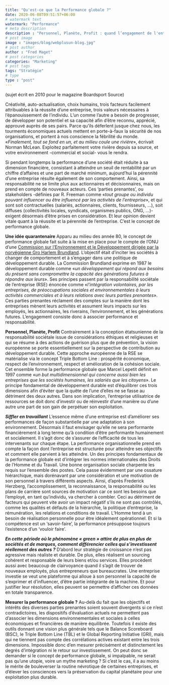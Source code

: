 ```yaml
---
title: "Qu'est-ce que la Performance globale ?"
date: 2020-06-08T09:51:57+06:00
# watermark text
watermark: "Performance"
# meta description
description : "Personnel, Planète, Profit : quand l’engagement de l'entreprise consiste à associer performance et responsabilité."
# post image
image : "images/blog/webplusun-blog.jpg"
# post author
author : "Fred Maget"
# post categories
categories: "Marketing"
# post tags
tags: "Stratégie"
# type
type : "post"
---
```

(sujet écrit en 2010 pour le magazine Boardsport Source)

Créativité, auto-actualisation, choix humains, trois facteurs facilement attribuables à la réussite d’une entreprise, trois valeurs nécessaires à l’épanouissement de l’individu. L’un comme l’autre a besoin de progresser, de développer son potentiel et sa capacité afin d’être reconnu, apprécié, approuvé auprès de ses pairs. Parce qu’ils déferlent jusque chez nous, les tourments économiques actuels mettent en porte-à-faux la sécurité de nos organisations, et portent à nos conscience la fébrilité du monde. «_Finalement, tout se fond en un, et au milieu coule une rivière_», écrivait Norman McLean. Exploitez parfaitement votre rivière depuis sa source, et votre environnement -commercial et social- vous le rendra.

Si pendant longtemps la performance d’une société était réduite à sa dimension financière, consistant à atteindre un seuil de rentabilité par un chiffre d’affaires et une part de marché minimum, aujourd’hui la pérennité d’une entreprise résulte également de son comportement. Ainsi, sa responsabilité ne se limite plus aux actionnaires et décisionnaires, mais on prend en compte de nouveaux acteurs. Ces ‘parties prenantes’, ou stakeholders -définies par R. Freeman comme «_tout groupe ou individu pouvant influencer ou être influencé par les activités de l’entreprise_», et qui sont soit contractuelles (salariés, actionnaires, clients, fournisseurs, …), soit diffuses (collectivités locales, syndicats, organismes publics, ONG, …)- exigent désormais d’être prises en considération. Et leur opinion devient vitale quant à la réussite et la pérennité de l’entreprise. C’est le concept de performance globale.

**Une idée quarantenaire**
Apparu au milieu des année 80, le concept de performance globale fait suite à la mise en place pour le compte de l’ONU d’une [Commission sur l’Environnement et le Développement dirigée par la norvégienne Gro Harlem Brundland](https://fr.wikipedia.org/wiki/Rapport_Brundtland). L’objectif était d’inciter les sociétés à changer de comportement et à s’engager dans une politique de développement durable. La Commission Brundland exprime en 1987 le développement durable comme «_un développement qui répond aux besoins du présent sans compromettre la capacité des générations futures à répondre aux leurs_». Ses principes passent par la responsabilité sociétale de l’entreprise (RSE) énoncée comme «_l’intégration volontaires, par les entreprises, de préoccupations sociales et environnementales à leurs activités commerciales et à leurs relations avec leurs parties prenantes_». Ces parties prenantes réclament des comptes sur la manière dont les entreprises mènent leurs activités et assument leurs impacts sur les employés, les actionnaires, les riverains, l’environnement, et les générations futures. L’engagement consiste donc à associer performance et responsabilité.

**Personnel, Planète, Profit**
Contrairement à la conception étatsunienne de la responsabilité sociétale issue de considérations éthiques et religieuses et qui se résume à des actions de guérison plus que de prévention, la vision européenne se porte essentiellement sur la perspective de contribution au développement durable. Cette approche européenne de la RSE se matérialise via le concept Triple Bottom Line : prospérité économique, respect de l’environnement, respect et amélioration de la cohésion sociale. Cet ensemble forme la performance globale que Marcel Lepetit définit en 1997 comme «_un but multidimensionnel qui concerne aussi bien les entreprises que les sociétés humaines, les salariés que les citoyens_». Le principe fondamental de développement durable est d’équilibrer ces trois dimensions afin d’éviter que la quête de l’une d’elles ne se fasse au détriment des deux autres. Dans son implication, l’entreprise utilisatrice de ressources se doit donc d’investir ou de réinvestir d’une manière ou d’une autre une part de son gain de perpétuer son exploitation.

***Siffler en travaillant***
L’essence même d’une entreprise est d’améliorer ses performances de façon substantielle par une adaptation à son environnement. Désormais il faut envisager qu’elle ne sera performante financièrement à long terme qu’à condition d’être performante humainement et socialement. Il s’agit donc de s’assurer de l’efficacité de tous les intervenants sur chaque étape. La performance organisationnelle prend en compte la façon dont l’entreprise est structurée pour atteindre ses objectifs et comment elle parvient à les atteindre. Un des principes fondamentaux de la performance globale est d’intégrer les normes internationales des Droits de l’Homme et du Travail. Une bonne organisation sociale charpente les requis sur l’ensemble des postes. Cela passe évidemment par une ossature hiérarchique, mais dorénavant par une considération et une motivation de son personnel à travers différents aspects. Ainsi, d’après Frederick Herzberg, l’accomplissement, la reconnaissance, la responsabilité ou les plans de carrière sont sources de motivation car ce sont les besoins que l’employé, en tant qu’individu, va chercher à combler. Ceci au détriment de facteurs qui peuvent vite avoir un impact négatif s’ils ne sont pas contrôlés, comme les qualités et défauts de la hiérarchie, la politique d’entreprise, la rémunération, les relations et conditions de travail. L’Homme tend à un besoin de réalisation personnelle pour être idéalement opérationnel. Et si la compétence est un ‘savoir-faire’, la performance présuppose toujours l’existence d’un ‘vouloir faire’.

***En cette période où le phénomène « green » attire de plus en plus de sociétés et de marques, comment différencier celles qui s’investissent réellement des autres ?***
D’abord leur stratégie de croissance n’est pas agressive mais réaliste et durable. De plus, elles réalisent un sourcing cohérent et responsable de leurs biens et/ou services. Elles procèdent aussi avec beaucoup de clairvoyance quand il s’agit de trouver de nouveaux employés, plus entrepreneurs que bureaucrates. Une entreprise investie se veut une plateforme qui alloue à son personnel la capacité de s’exprimer et d’influencer, d’être partie intégrante de la machine.
Et pour justifier leur résolution, elles peuvent se permettre d’afficher ces données en totale transparence.

**Mesurer la performance globale ?**
Au-delà du fait que les objectifs et intérêts des diverses parties prenantes soient souvent divergents si ce n’est contradictoires, les dispositifs d’évaluation actuels ne permettent pas d’associer les dimensions environnementales et sociales à celles économiques et financières de manière équilibrée. Toutefois il existe des outils donnant une vision plus générale tels que le Balance Scoreboard (BSC), le Triple Bottom Line (TBL) et le Global Reporting Initiative (GRI), mais qui ne tiennent pas compte des corrélations actives existant entre les trois dimensions. Impossible donc d’en mesurer précisément et distinctement les degrés d’intégration ni le retour sur investissement. On peut donc se demander si le concept de performance globale, si impalpable, ne serait pas qu’une utopie, voire un mythe marketing ? Si c’est le cas, il a au moins le mérite de bouleverser la routine névrotique de certaines entreprises, et d’élever les consciences vers la préservation du capital planétaire pour une exploitation plus durable.